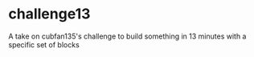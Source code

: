 # challenge13
A take on cubfan135's challenge to build something in 13 minutes with a specific set of blocks
